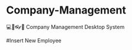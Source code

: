 # Company-Management
​💻​💾​👓​👔​ Company Management Desktop System





#Insert New Employee
<img scr="Screenshot (103).png">
